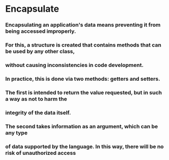 # **Encapsulate**
### Encapsulating an application's data means preventing it from being accessed improperly.
### For this, a structure is created that contains methods that can be used by any other class,
### without causing inconsistencies in code development.

### In practice, this is done via two methods: getters and setters.
### The first is intended to return the value requested, but in such a way as not to harm the
### integrity of the data itself.

### The second takes information as an argument, which can be any type
### of data supported by the language. In this way, there will be no risk of unauthorized access

